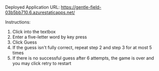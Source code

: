 Deployed Application URL:
https://gentle-field-03b5bb710.6.azurestaticapps.net/

Instructions:
1. Click into the textbox
2. Enter a five-letter word by key press
3. Click Guess
4. If the guess isn't fully correct, repeat step 2 and step 3 for at most 5 times
5. If there is no successful guess after 6 attempts, the game is over and you may click retry to restart
